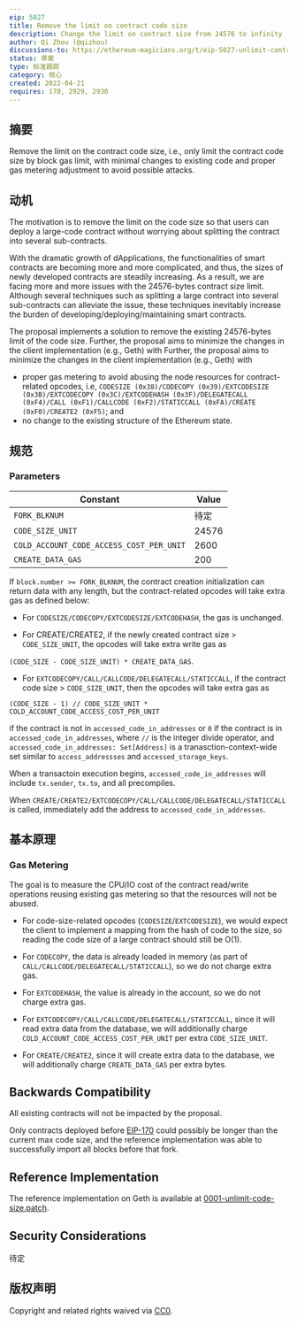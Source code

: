 ```yaml
---
eip: 5027
title: Remove the limit on contract code size
description: Change the limit on contract size from 24576 to infinity
author: Qi Zhou (@qizhou)
discussions-to: https://ethereum-magicians.org/t/eip-5027-unlimit-contract-code-size/9010
status: 草案
type: 标准跟踪
category: 核心
created: 2022-04-21
requires: 170, 2929, 2930
---
```



## 摘要

Remove the limit on the contract code size, i.e., only limit the contract code size by block gas limit, with minimal changes to existing code and proper gas metering adjustment to avoid possible attacks.


## 动机

The motivation is to remove the limit on the code size so that users can deploy a large-code contract without worrying about splitting the contract into several sub-contracts.

With the dramatic growth of dApplications, the functionalities of smart contracts are becoming more and more complicated, and thus, the sizes of newly developed contracts are steadily increasing.  As a result, we are facing more and more issues with the 24576-bytes contract size limit.  Although several techniques such as splitting a large contract into several sub-contracts can alleviate the issue, these techniques inevitably increase the burden of developing/deploying/maintaining smart contracts.

The proposal implements a solution to remove the existing 24576-bytes limit of the code size.  Further, the proposal aims to minimize the changes in the client implementation (e.g., Geth) with  Further, the proposal aims to minimize the changes in the client implementation (e.g., Geth) with
- proper gas metering to avoid abusing the node resources for contract-related opcodes, i.e, `CODESIZE (0x38)/CODECOPY (0x39)/EXTCODESIZE (0x3B)/EXTCODECOPY (0x3C)/EXTCODEHASH (0x3F)/DELEGATECALL (0xF4)/CALL (0xF1)/CALLCODE (0xF2)/STATICCALL (0xFA)/CREATE (0xF0)/CREATE2 (0xF5)`; and
- no change to the existing structure of the Ethereum state.


## 规范

### Parameters

| Constant                                 | Value |
| ---------------------------------------- | ----- |
| `FORK_BLKNUM`                            | 待定    |
| `CODE_SIZE_UNIT`                         | 24576 |
| `COLD_ACCOUNT_CODE_ACCESS_COST_PER_UNIT` | 2600  |
| `CREATE_DATA_GAS`                        | 200   |

If `block.number >= FORK_BLKNUM`, the contract creation initialization can return data with any length, but the contract-related opcodes will take extra gas as defined below:

- For `CODESIZE/CODECOPY/EXTCODESIZE/EXTCODEHASH`, the gas is unchanged.

- For CREATE/CREATE2, if the newly created contract size > `CODE_SIZE_UNIT`, the opcodes will take extra write gas as

`(CODE_SIZE - CODE_SIZE_UNIT) * CREATE_DATA_GAS`.

- For `EXTCODECOPY/CALL/CALLCODE/DELEGATECALL/STATICCALL`, if the contract code size > `CODE_SIZE_UNIT`, then the opcodes will take extra gas as

```
(CODE_SIZE - 1) // CODE_SIZE_UNIT * COLD_ACCOUNT_CODE_ACCESS_COST_PER_UNIT
```

if the contract is not in `accessed_code_in_addresses` or `0` if the contract is in `accessed_code_in_addresses`, where `//` is the integer divide operator, and `accessed_code_in_addresses: Set[Address]` is a tranasction-context-wide set similar to `access_addressses` and `accessed_storage_keys`.

When a transactoin execution begins, `accessed_code_in_addresses` will include `tx.sender`, `tx.to`, and all precompiles.

When `CREATE/CREATE2/EXTCODECOPY/CALL/CALLCODE/DELEGATECALL/STATICCALL` is called, immediately add the address to `accessed_code_in_addresses`.

## 基本原理

### Gas Metering
The goal is to measure the CPU/IO cost of the contract read/write operations reusing existing gas metering so that the resources will not be abused.

- For code-size-related opcodes (`CODESIZE`/`EXTCODESIZE`), we would expect the client to implement a mapping from the hash of code to the size, so reading the code size of a large contract should still be O(1).

- For `CODECOPY`, the data is already loaded in memory (as part of `CALL/CALLCODE/DELEGATECALL/STATICCALL`), so we do not charge extra gas.

- For `EXTCODEHASH`, the value is already in the account, so we do not charge extra gas.

- For `EXTCODECOPY/CALL/CALLCODE/DELEGATECALL/STATICCALL`, since it will read extra data from the database, we will additionally charge `COLD_ACCOUNT_CODE_ACCESS_COST_PER_UNIT` per extra `CODE_SIZE_UNIT`.

- For `CREATE/CREATE2`, since it will create extra data to the database, we will additionally charge `CREATE_DATA_GAS` per extra bytes.


## Backwards Compatibility

All existing contracts will not be impacted by the proposal.

Only contracts deployed before [EIP-170](./eip-170.md) could possibly be longer than the current max code size, and the reference implementation was able to successfully import all blocks before that fork.

## Reference Implementation

The reference implementation on Geth is available at [0001-unlimit-code-size.patch](../assets/eip-5027/0001-unlimit-code-size.patch).

## Security Considerations
待定

## 版权声明
Copyright and related rights waived via [CC0](../LICENSE.md).


